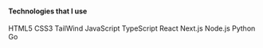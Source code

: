 ####  Technologies that I use
HTML5 CSS3 TailWind JavaScript TypeScript React Next.js Node.js Python Go
